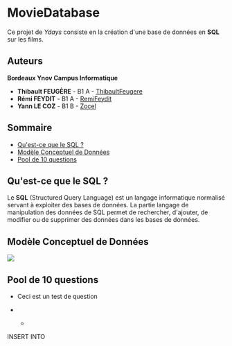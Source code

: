 # MovieDatabase

Ce projet de *Ydays* consiste en la création d'une base de données en **SQL** sur les films.


## Auteurs

**Bordeaux Ynov Campus Informatique**

+   **Thibault FEUGÈRE** - B1 A - [ThibaultFeugere](https://github.com/ThibaultFeugere)
+   **Rémi FEYDIT** - B1 A - [RemiFeydit](https://github.com/RemiFeydit)
+   **Yann LE COZ** - B1 B - [Zocel](https://github.com/Zocel)


## Sommaire

+   [Qu'est-ce que le SQL ?](#quest-ce-que-le-sql-)
+   [Modèle Conceptuel de Données](#modèle-conceptuel-de-données)
+   [Pool de 10 questions](#pool-de-10-questions)


## Qu'est-ce que le SQL ?

Le **SQL** (Structured Query Language) est un langage informatique normalisé servant à exploiter des bases de données. La partie langage de manipulation des données de SQL permet de rechercher, d'ajouter, de modifier ou de supprimer des données dans les bases de données.


## Modèle Conceptuel de Données

![](https://github.com/Zocel/MovieDatabase/blob/master/Sch%C3%A9ma%20MCD%20MovieDatabase.png)


## Pool de 10 questions

+  Ceci est un test de question

+ + ```sql
INSERT INTO
```